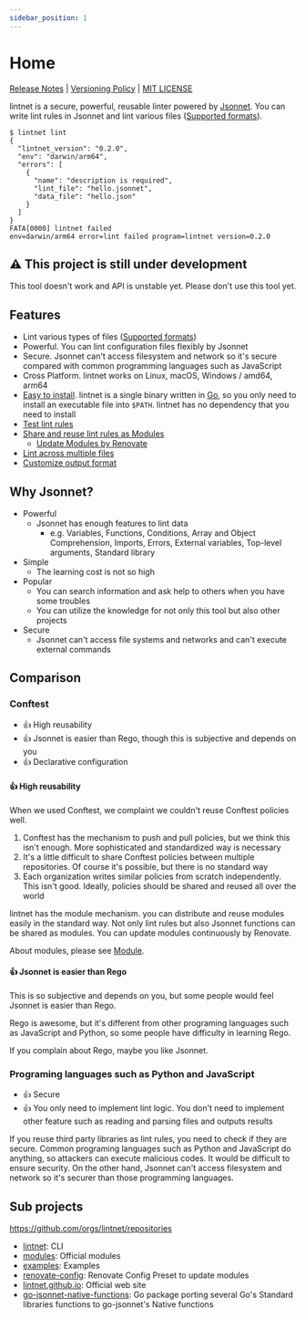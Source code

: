 ```yaml
---
sidebar_position: 1
---
```


# Home

[Release Notes](https://github.com/lintnet/lintnet/releases) | [Versioning Policy](https://github.com/suzuki-shunsuke/versioning-policy) | [MIT LICENSE](https://github.com/lintnet/lintnet/blob/main/LICENSE)

lintnet is a secure, powerful, reusable linter powered by [Jsonnet](https://jsonnet.org/).
You can write lint rules in Jsonnet and lint various files ([Supported formats](supported-data-format.md)).

```console
$ lintnet lint
{
  "lintnet_version": "0.2.0",
  "env": "darwin/arm64",
  "errors": [
    {
      "name": "description is required",
      "lint_file": "hello.jsonnet",
      "data_file": "hello.json"
    }
  ]
}
FATA[0000] lintnet failed                                env=darwin/arm64 error=lint failed program=lintnet version=0.2.0
```

## :warning: This project is still under development

This tool doesn't work and API is unstable yet.
Please don't use this tool yet.

## Features

- Lint various types of files ([Supported formats](supported-data-format.md))
- Powerful. You can lint configuration files flexibly by Jsonnet
- Secure. Jsonnet can't access filesystem and network so it's secure compared with common programming languages such as JavaScript
- Cross Platform. lintnet works on Linux, macOS, Windows / amd64, arm64
- [Easy to install](install.md). lintnet is a single binary written in [Go](https://go.dev/), so you only need to install an executable file into `$PATH`. lintnet has no dependency that you need to install
- [Test lint rules](test-rule.md)
- [Share and reuse lint rules as Modules](module.md)
  - [Update Modules by Renovate](module.md#update-modules-by-renovate)
- [Lint across multiple files](guides/lint-across-files.md)
- [Customize output format](guides/customize-output.md)

## Why Jsonnet?

- Powerful
  - Jsonnet has enough features to lint data
    - e.g. Variables, Functions, Conditions, Array and Object Comprehension, Imports, Errors, External variables, Top-level arguments, Standard library
- Simple
  - The learning cost is not so high
- Popular
  - You can search information and ask help to others when you have some troubles
  - You can utilize the knowledge for not only this tool but also other projects
- Secure
  - Jsonnet can't access file systems and networks and can't execute external commands

## Comparison

### Conftest

- 👍 High reusability
- 👍 Jsonnet is easier than Rego, though this is subjective and depends on you
- 👍 Declarative configuration

#### 👍 High reusability

When we used Conftest, we complaint we couldn't reuse Conftest policies well.

1. Conftest has the mechanism to push and pull policies, but we think this isn't enough. More sophisticated and standardized way is necessary
1. It's a little difficult to share Conftest policies between multiple repositories.
Of course it's possible, but there is no standard way
1. Each organization writes similar policies from scratch independently.
This isn't good. Ideally, policies should be shared and reused all over the world

lintnet has the module mechanism. you can distribute and reuse modules easily in the standard way.
Not only lint rules but also Jsonnet functions can be shared as modules.
You can update modules continuously by Renovate.

About modules, please see [Module](module).

#### 👍 Jsonnet is easier than Rego

This is so subjective and depends on you, but some people would feel Jsonnet is easier than Rego.

Rego is awesome, but it's different from other programing languages such as JavaScript and Python, so some people have difficulty in learning Rego.

If you complain about Rego, maybe you like Jsonnet.

### Programing languages such as Python and JavaScript

- 👍 Secure
- 👍 You only need to implement lint logic. You don't need to implement other feature such as reading and parsing files and outputs results

If you reuse third party libraries as lint rules, you need to check if they are secure.
Common programing languages such as Python and JavaScript do anything, so attackers can execute malicious codes. It would be difficult to ensure security.
On the other hand, Jsonnet can't access filesystem and network so it's securer than those programming languages.

## Sub projects

https://github.com/orgs/lintnet/repositories

- [lintnet](https://github.com/lintnet/lintnet): CLI
- [modules](https://github.com/lintnet/modules): Official modules
- [examples](https://github.com/lintnet/examples): Examples
- [renovate-config](https://github.com/lintnet/renovate-config): Renovate Config Preset to update modules
- [lintnet.github.io](https://github.com/lintnet/lintnet.github.io): Official web site
- [go-jsonnet-native-functions](https://github.com/lintnet/go-jsonnet-native-functions): Go package porting several Go's Standard libraries functions to go-jsonnet's Native functions
